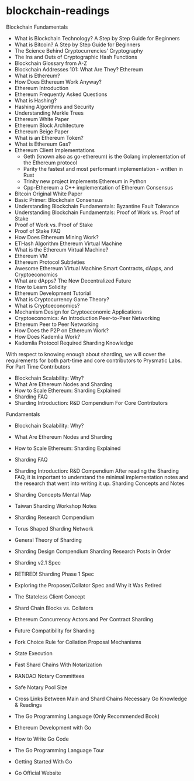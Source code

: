 # blockchain-readings

Blockchain Fundamentals
* What is Blockchain Technology? A Step by Step Guide for Beginners
* What is Bitcoin? A Step by Step Guide for Beginners
* The Science Behind Cryptocurrencies' Cryptography
* The Ins and Outs of Cryptographic Hash Functions
* Blockchain Glossary from A-Z
* Blockchain Addresses 101: What Are They?
Ethereum
* What is Ethereum?
* How Does Ethereum Work Anyway?
* Ethereum Introduction
* Ethereum Frequently Asked Questions
* What is Hashing?
* Hashing Algorithms and Security
* Understanding Merkle Trees
* Ethereum White Paper
* Ethereum Block Architecture
* Ethereum Beige Paper
* What is an Ethereum Token?
* What is Ethereum Gas?
* Ethereum Client Implementations
    * Geth (known also as go-ethereum) is the Golang implementation of the Ethereum protocol
    * Parity the fastest and most performant implementation - written in Rust
    * Trinity new project implements Ethereum in Python
    * Cpp-Ethereum a C++ implementation of Ethereum
Consensus
* Bitcoin Original White Paper
* Basic Primer: Blockchain Consensus
* Understanding Blockchain Fundamentals: Byzantine Fault Tolerance
* Understanding Blockchain Fundamentals: Proof of Work vs. Proof of Stake
* Proof of Work vs. Proof of Stake
* Proof of Stake FAQ
* How Does Ethereum Mining Work?
* ETHash Algorithm
Ethereum Virtual Machine
* What is the Ethereum Virtual Machine?
* Ethereum VM
* Ethereum Protocol Subtleties
* Awesome Ethereum Virtual Machine
Smart Contracts, dApps, and Cryptoeconomics
* What are dApps? The New Decentralized Future
* How to Learn Solidity
* Ethereum Development Tutorial
* What is Cryptocurrency Game Theory?
* What is Cryptoeconomics?
* Mechanism Design for Cryptoeconomic Applications
* Cryptoeconomics: An Introduction
Peer-to-Peer Networking
* Ethereum Peer to Peer Networking
* How Does the P2P on Ethereum Work?
* How Does Kademlia Work?
* Kademlia Protocol
Required Sharding Knowledge

With respect to knowing enough about sharding, we will cover the requirements for both part-time and core contributors to Prysmatic Labs.
For Part Time Contributors

* Blockchain Scalability: Why?
* What Are Ethereum Nodes and Sharding
* How to Scale Ethereum: Sharding Explained
* Sharding FAQ
* Sharding Introduction: R&D Compendium
For Core Contributors

Fundamentals
* Blockchain Scalability: Why?
* What Are Ethereum Nodes and Sharding
* How to Scale Ethereum: Sharding Explained
* Sharding FAQ
* Sharding Introduction: R&D Compendium
After reading the Sharding FAQ, it is important to understand the minimal implementation notes and the research that went into writing it up.
Sharding Concepts and Notes
* Sharding Concepts Mental Map
* Taiwan Sharding Workshop Notes
* Sharding Research Compendium
* Torus Shaped Sharding Network
* General Theory of Sharding
* Sharding Design Compendium
Sharding Research Posts in Order
* Sharding v2.1 Spec
* RETIRED! Sharding Phase 1 Spec
* Exploring the Proposer/Collator Spec and Why it Was Retired
* The Stateless Client Concept
* Shard Chain Blocks vs. Collators
* Ethereum Concurrency Actors and Per Contract Sharding
* Future Compatibility for Sharding
* Fork Choice Rule for Collation Proposal Mechanisms
* State Execution
* Fast Shard Chains With Notarization
* RANDAO Notary Committees
* Safe Notary Pool Size
* Cross Links Between Main and Shard Chains
Necessary Go Knowledge & Readings

* The Go Programming Language (Only Recommended Book)
* Ethereum Development with Go
* How to Write Go Code
* The Go Programming Language Tour
* Getting Started With Go
* Go Official Website
